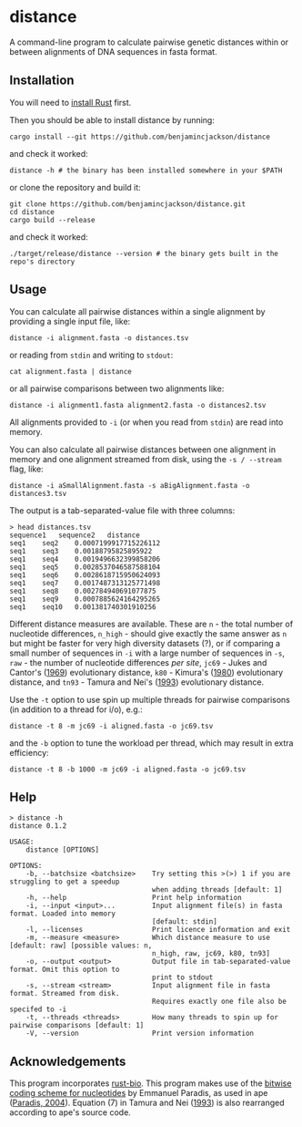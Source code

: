 # distance

A command-line program to calculate pairwise genetic distances within or between alignments of DNA sequences in fasta format.

## Installation

You will need to [install Rust](https://www.rust-lang.org/tools/install) first.

Then you should be able to install distance by running:

```
cargo install --git https://github.com/benjamincjackson/distance
```

and check it worked:
```
distance -h # the binary has been installed somewhere in your $PATH
```

or clone the repository and build it:

```
git clone https://github.com/benjamincjackson/distance.git
cd distance
cargo build --release
```
and check it worked:
```
./target/release/distance --version # the binary gets built in the repo's directory
```

## Usage

You can calculate all pairwise distances within a single alignment by providing a single input file, like:

`distance -i alignment.fasta -o distances.tsv`

or reading from `stdin` and writing to `stdout`:

`cat alignment.fasta | distance`

or all pairwise comparisons between two alignments like:

`distance -i alignment1.fasta alignment2.fasta -o distances2.tsv`

All alignments provided to `-i` (or when you read from `stdin`) are read into memory.

You can also calculate all pairwise distances between one alignment in memory and one alignment streamed from disk, using the `-s / --stream` flag, like:

`distance -i aSmallAlignment.fasta -s aBigAlignment.fasta -o distances3.tsv`

The output is a tab-separated-value file with three columns:

```
> head distances.tsv
sequence1	sequence2	distance
seq1	seq2	0.0007199917715226112
seq1	seq3	0.00188795825895922
seq1	seq4	0.0019496632399858206
seq1	seq5	0.0028537046587588104
seq1	seq6	0.0028618715950624093
seq1	seq7	0.0017487313125771498
seq1	seq8	0.002784940691077875
seq1	seq9	0.0007885624164295265
seq1	seq10	0.001381740301910256
```

Different distance measures are available. These are `n` - the total number of nucleotide differences, `n_high` - should give exactly the same answer as `n` but might be faster for very high diversity datasets (?), or if comparing a small number of sequences in `-i` with a large number of sequences in `-s`, `raw` - the number of nucleotide differences _per site_, `jc69` - Jukes and Cantor's ([1969](https://books.google.co.uk/books?id=FDHLBAAAQBAJ&lpg=PA21&ots=bmgnXDW6mB&dq=jukes%20cantor%201969&lr&pg=PA34#v=onepage&q=jukes%20cantor%201969&f=false)) evolutionary distance, `k80` - Kimura's ([1980](https://doi.org/10.1007/bf01731581)) evolutionary distance, and `tn93` - Tamura and Nei's ([1993](https://doi.org/10.1093/oxfordjournals.molbev.a040023)) evolutionary distance.

Use the `-t` option to use spin up multiple threads for pairwise comparisons (in addition to a thread for i/o), e.g.:

```
distance -t 8 -m jc69 -i aligned.fasta -o jc69.tsv
```

and the `-b` option to tune the workload per thread, which may result in extra efficiency:

```
distance -t 8 -b 1000 -m jc69 -i aligned.fasta -o jc69.tsv
```

## Help

```
> distance -h
distance 0.1.2

USAGE:
    distance [OPTIONS]

OPTIONS:
    -b, --batchsize <batchsize>    Try setting this >(>) 1 if you are struggling to get a speedup
                                   when adding threads [default: 1]
    -h, --help                     Print help information
    -i, --input <input>...         Input alignment file(s) in fasta format. Loaded into memory
                                   [default: stdin]
    -l, --licenses                 Print licence information and exit
    -m, --measure <measure>        Which distance measure to use [default: raw] [possible values: n,
                                   n_high, raw, jc69, k80, tn93]
    -o, --output <output>          Output file in tab-separated-value format. Omit this option to
                                   print to stdout
    -s, --stream <stream>          Input alignment file in fasta format. Streamed from disk.
                                   Requires exactly one file also be specifed to -i
    -t, --threads <threads>        How many threads to spin up for pairwise comparisons [default: 1]
    -V, --version                  Print version information
```

## Acknowledgements

This program incorporates [rust-bio](https://rust-bio.github.io/). This program makes use of the [bitwise coding scheme for nucleotides](https://emmanuelparadis.github.io/misc/BitLevelCodingScheme.html) by Emmanuel Paradis, as used in ape ([Paradis, 2004](https://doi.org/10.1093/bioinformatics/btg412)). Equation (7) in Tamura and Nei ([1993](https://doi.org/10.1093/oxfordjournals.molbev.a040023)) is also rearranged according to ape's source code.
